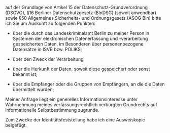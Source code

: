 auf der Grundlage von Artikel 15 der Datenschutz-Grundverordnung (DSGVO),
§16 Berliner Datenschutzgesetz (BlnDSG) (soweit anwendbar) sowie
§50 Allgemeines Sicherheits- und Ordnungsgesetz (ASOG Bln) bitte ich Sie um 
Auskunft zu folgenden Punkten:

+ über die durch das Landeskriminalamt Berlin zu meiner Person in Systemen
  der elektronischen Datenerfassung und -verarbeitung gespeicherten Daten, im Besonderen
  über personenbezogene Datensätze in ISVB bzw. POLIKS;

+ über den Zweck der Verarbeitung;

+ über die Herkunft der Daten, soweit diese gespeichert oder sonst bekannt ist;

+ über die Empfänger oder die Gruppen von Empfängern, an die die Daten übermittelt wurden;

Meiner Anfrage liegt ein generelles Informationsinteresse unter Wahrnehmung
meines verfassungsrechtlich verbürgten Grundrechts auf informationelle
Selbstbestimmung zugrunde.

Zum Zwecke der Identitätsfeststellung habe ich eine Ausweiskopie beigefügt.

